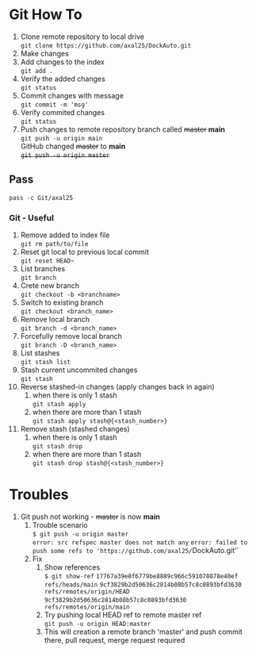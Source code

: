 # Git How To

1. Clone remote repository to local drive  
   `git clone https://github.com/axal25/DockAuto.git`
2. Make changes
3. Add changes to the index  
   `git add .`
4. Verify the added changes  
   `git status`
5. Commit changes with message  
   `git commit -m 'msg'`
6. Verify commited changes  
   `git status`
7. Push changes to remote repository branch called ~~master~~ **main**  
   `git push -u origin main`  
   GitHub changed ~~master~~ to **main**  
   ~~`git push -u origin master`~~

## Pass

`pass -c Git/axal25`

### Git - Useful

1. Remove added to index file  
   `git rm path/to/file`
1. Reset git local to previous local commit  
   `git reset HEAD~`
1. List branches  
   `git branch`
1. Crete new branch  
   `git checkout -b <branchname>`
1. Switch to existing branch  
   `git checkout <branch_name>`
1. Remove local branch  
   `git branch -d <branch_name>`
1. Forcefully remove local branch  
   `git branch -D <branch_name>`
1. List stashes  
   `git stash list`
1. Stash current uncommited changes  
   `git stash`
1. Reverse stashed-in changes (apply changes back in again)
    1. when there is only 1 stash  
       `git stash apply`
    1. when there are more than 1 stash  
       `git stash apply stash@{<stash_number>}`
1. Remove stash (stashed changes)
    1. when there is only 1 stash  
       `git stash drop`
    1. when there are more than 1 stash  
       `git stash drop stash@{<stash_number>}`

# Troubles

1. Git push not working - ~~master~~ is now **main**
    1. Trouble scenario  
       `$ git push -u origin master`  
       `error: src refspec master does not match any`
       `error: failed to push some refs to 'https://github.com/axal25/`DockAuto.git'`
    1. Fix
        1. Show references  
           `$ git show-ref`
           `17767a39e8f6779be8889c966c591078878e40ef refs/heads/main`
           `9cf3829b2d50636c2814b08b57c8c0893bfd3630 refs/remotes/origin/HEAD`
           `9cf3829b2d50636c2814b08b57c8c0893bfd3630 refs/remotes/origin/main`
        1. Try pushing local HEAD ref to remote master ref  
           `git push -u origin HEAD:master`
        1. This will creation a remote branch 'master' and push commit there, pull request, merge request required

